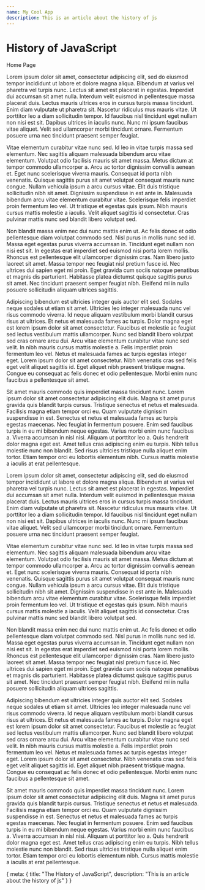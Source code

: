 ```yaml
---
name: My Cool App
description: This is an article about the history of js
---
```


# History of JavaScript

<RouterLink :to="{ name: 'index' }">Home Page</RouterLink>

Lorem ipsum dolor sit amet, consectetur adipiscing elit, sed do eiusmod tempor incididunt ut labore et dolore magna aliqua. Bibendum at varius vel pharetra vel turpis nunc. Lectus sit amet est placerat in egestas. Imperdiet dui accumsan sit amet nulla. Interdum velit euismod in pellentesque massa placerat duis. Lectus mauris ultrices eros in cursus turpis massa tincidunt. Enim diam vulputate ut pharetra sit. Nascetur ridiculus mus mauris vitae. Ut porttitor leo a diam sollicitudin tempor. Id faucibus nisl tincidunt eget nullam non nisi est sit. Dapibus ultrices in iaculis nunc. Nunc mi ipsum faucibus vitae aliquet. Velit sed ullamcorper morbi tincidunt ornare. Fermentum posuere urna nec tincidunt praesent semper feugiat.

Vitae elementum curabitur vitae nunc sed. Id leo in vitae turpis massa sed elementum. Nec sagittis aliquam malesuada bibendum arcu vitae elementum. Volutpat odio facilisis mauris sit amet massa. Metus dictum at tempor commodo ullamcorper a. Arcu ac tortor dignissim convallis aenean et. Eget nunc scelerisque viverra mauris. Consequat id porta nibh venenatis. Quisque sagittis purus sit amet volutpat consequat mauris nunc congue. Nullam vehicula ipsum a arcu cursus vitae. Elit duis tristique sollicitudin nibh sit amet. Dignissim suspendisse in est ante in. Malesuada bibendum arcu vitae elementum curabitur vitae. Scelerisque felis imperdiet proin fermentum leo vel. Ut tristique et egestas quis ipsum. Nibh mauris cursus mattis molestie a iaculis. Velit aliquet sagittis id consectetur. Cras pulvinar mattis nunc sed blandit libero volutpat sed.

Non blandit massa enim nec dui nunc mattis enim ut. Ac felis donec et odio pellentesque diam volutpat commodo sed. Nisl purus in mollis nunc sed id. Massa eget egestas purus viverra accumsan in. Tincidunt eget nullam non nisi est sit. In egestas erat imperdiet sed euismod nisi porta lorem mollis. Rhoncus est pellentesque elit ullamcorper dignissim cras. Nam libero justo laoreet sit amet. Massa tempor nec feugiat nisl pretium fusce id. Nec ultrices dui sapien eget mi proin. Eget gravida cum sociis natoque penatibus et magnis dis parturient. Habitasse platea dictumst quisque sagittis purus sit amet. Nec tincidunt praesent semper feugiat nibh. Eleifend mi in nulla posuere sollicitudin aliquam ultrices sagittis.

Adipiscing bibendum est ultricies integer quis auctor elit sed. Sodales neque sodales ut etiam sit amet. Ultricies leo integer malesuada nunc vel risus commodo viverra. Id neque aliquam vestibulum morbi blandit cursus risus at ultrices. Et netus et malesuada fames ac turpis. Dolor magna eget est lorem ipsum dolor sit amet consectetur. Faucibus et molestie ac feugiat sed lectus vestibulum mattis ullamcorper. Nunc sed blandit libero volutpat sed cras ornare arcu dui. Arcu vitae elementum curabitur vitae nunc sed velit. In nibh mauris cursus mattis molestie a. Felis imperdiet proin fermentum leo vel. Netus et malesuada fames ac turpis egestas integer eget. Lorem ipsum dolor sit amet consectetur. Nibh venenatis cras sed felis eget velit aliquet sagittis id. Eget aliquet nibh praesent tristique magna. Congue eu consequat ac felis donec et odio pellentesque. Morbi enim nunc faucibus a pellentesque sit amet.

Sit amet mauris commodo quis imperdiet massa tincidunt nunc. Lorem ipsum dolor sit amet consectetur adipiscing elit duis. Magna sit amet purus gravida quis blandit turpis cursus. Tristique senectus et netus et malesuada. Facilisis magna etiam tempor orci eu. Quam vulputate dignissim suspendisse in est. Senectus et netus et malesuada fames ac turpis egestas maecenas. Nec feugiat in fermentum posuere. Enim sed faucibus turpis in eu mi bibendum neque egestas. Varius morbi enim nunc faucibus a. Viverra accumsan in nisl nisi. Aliquam ut porttitor leo a. Quis hendrerit dolor magna eget est. Amet tellus cras adipiscing enim eu turpis. Nibh tellus molestie nunc non blandit. Sed risus ultricies tristique nulla aliquet enim tortor. Etiam tempor orci eu lobortis elementum nibh. Cursus mattis molestie a iaculis at erat pellentesque.

<Sections />

Lorem ipsum dolor sit amet, consectetur adipiscing elit, sed do eiusmod tempor incididunt ut labore et dolore magna aliqua. Bibendum at varius vel pharetra vel turpis nunc. Lectus sit amet est placerat in egestas. Imperdiet dui accumsan sit amet nulla. Interdum velit euismod in pellentesque massa placerat duis. Lectus mauris ultrices eros in cursus turpis massa tincidunt. Enim diam vulputate ut pharetra sit. Nascetur ridiculus mus mauris vitae. Ut porttitor leo a diam sollicitudin tempor. Id faucibus nisl tincidunt eget nullam non nisi est sit. Dapibus ultrices in iaculis nunc. Nunc mi ipsum faucibus vitae aliquet. Velit sed ullamcorper morbi tincidunt ornare. Fermentum posuere urna nec tincidunt praesent semper feugiat.

Vitae elementum curabitur vitae nunc sed. Id leo in vitae turpis massa sed elementum. Nec sagittis aliquam malesuada bibendum arcu vitae elementum. Volutpat odio facilisis mauris sit amet massa. Metus dictum at tempor commodo ullamcorper a. Arcu ac tortor dignissim convallis aenean et. Eget nunc scelerisque viverra mauris. Consequat id porta nibh venenatis. Quisque sagittis purus sit amet volutpat consequat mauris nunc congue. Nullam vehicula ipsum a arcu cursus vitae. Elit duis tristique sollicitudin nibh sit amet. Dignissim suspendisse in est ante in. Malesuada bibendum arcu vitae elementum curabitur vitae. Scelerisque felis imperdiet proin fermentum leo vel. Ut tristique et egestas quis ipsum. Nibh mauris cursus mattis molestie a iaculis. Velit aliquet sagittis id consectetur. Cras pulvinar mattis nunc sed blandit libero volutpat sed.

Non blandit massa enim nec dui nunc mattis enim ut. Ac felis donec et odio pellentesque diam volutpat commodo sed. Nisl purus in mollis nunc sed id. Massa eget egestas purus viverra accumsan in. Tincidunt eget nullam non nisi est sit. In egestas erat imperdiet sed euismod nisi porta lorem mollis. Rhoncus est pellentesque elit ullamcorper dignissim cras. Nam libero justo laoreet sit amet. Massa tempor nec feugiat nisl pretium fusce id. Nec ultrices dui sapien eget mi proin. Eget gravida cum sociis natoque penatibus et magnis dis parturient. Habitasse platea dictumst quisque sagittis purus sit amet. Nec tincidunt praesent semper feugiat nibh. Eleifend mi in nulla posuere sollicitudin aliquam ultrices sagittis.

Adipiscing bibendum est ultricies integer quis auctor elit sed. Sodales neque sodales ut etiam sit amet. Ultricies leo integer malesuada nunc vel risus commodo viverra. Id neque aliquam vestibulum morbi blandit cursus risus at ultrices. Et netus et malesuada fames ac turpis. Dolor magna eget est lorem ipsum dolor sit amet consectetur. Faucibus et molestie ac feugiat sed lectus vestibulum mattis ullamcorper. Nunc sed blandit libero volutpat sed cras ornare arcu dui. Arcu vitae elementum curabitur vitae nunc sed velit. In nibh mauris cursus mattis molestie a. Felis imperdiet proin fermentum leo vel. Netus et malesuada fames ac turpis egestas integer eget. Lorem ipsum dolor sit amet consectetur. Nibh venenatis cras sed felis eget velit aliquet sagittis id. Eget aliquet nibh praesent tristique magna. Congue eu consequat ac felis donec et odio pellentesque. Morbi enim nunc faucibus a pellentesque sit amet.

Sit amet mauris commodo quis imperdiet massa tincidunt nunc. Lorem ipsum dolor sit amet consectetur adipiscing elit duis. Magna sit amet purus gravida quis blandit turpis cursus. Tristique senectus et netus et malesuada. Facilisis magna etiam tempor orci eu. Quam vulputate dignissim suspendisse in est. Senectus et netus et malesuada fames ac turpis egestas maecenas. Nec feugiat in fermentum posuere. Enim sed faucibus turpis in eu mi bibendum neque egestas. Varius morbi enim nunc faucibus a. Viverra accumsan in nisl nisi. Aliquam ut porttitor leo a. Quis hendrerit dolor magna eget est. Amet tellus cras adipiscing enim eu turpis. Nibh tellus molestie nunc non blandit. Sed risus ultricies tristique nulla aliquet enim tortor. Etiam tempor orci eu lobortis elementum nibh. Cursus mattis molestie a iaculis at erat pellentesque.


<route>
{
	meta: {
		title: "The History of JavaScript",
		description: "This is an article about the history of js"
	}
}
</route>
